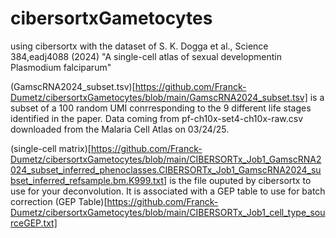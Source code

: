# cibersortxGametocytes
using cibersortx with the dataset of S. K. Dogga et al., Science 384,eadj4088 (2024) "A single-cell atlas of sexual developmentin Plasmodium falciparum"

(GamscRNA2024_subset.tsv)[https://github.com/Franck-Dumetz/cibersortxGametocytes/blob/main/GamscRNA2024_subset.tsv] is a subset of a 100 random UMI conrresponding to the 9 different life stages identified in the paper. 
Data coming from pf-ch10x-set4-ch10x-raw.csv downloaded from the Malaria Cell Atlas on 03/24/25. 


(single-cell matrix)[https://github.com/Franck-Dumetz/cibersortxGametocytes/blob/main/CIBERSORTx_Job1_GamscRNA2024_subset_inferred_phenoclasses.CIBERSORTx_Job1_GamscRNA2024_subset_inferred_refsample.bm.K999.txt] is the file ouputed by cibersortx to use for your deconvolution. It is associated with a GEP table to use for batch correction (GEP Table)[https://github.com/Franck-Dumetz/cibersortxGametocytes/blob/main/CIBERSORTx_Job1_cell_type_sourceGEP.txt]
